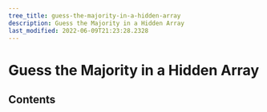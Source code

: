 ```yaml
---
tree_title: guess-the-majority-in-a-hidden-array
description: Guess the Majority in a Hidden Array
last_modified: 2022-06-09T21:23:28.2328
---
```


# Guess the Majority in a Hidden Array

## Contents
